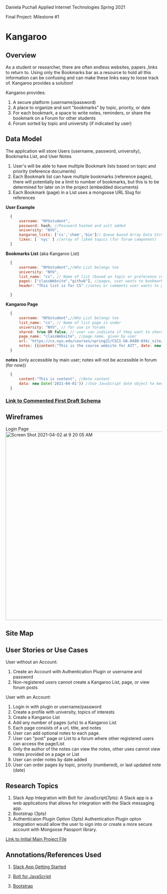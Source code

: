 Daniela Puchall
Applied Internet Technologies
Spring 2021

Final Project: Milestone #1

# Kangaroo
## Overview
 As a student or researcher, there are often endless websites, papers ,links to return to. 
 Using only the Bookmarks bar as a resource to hold all this information can be confusing and
 can make these links easy to loose track of. Kangaroo provides a solution! 

 Kangaroo provides: 
 1. A secure platform (username/password) 
 2. A place to organize and sort "bookmarks" by topic, priority, or date
 3. For each bookmark, a space to write notes, reminders, or share the bookmark on a Forum for other   students 
 4. Forum sorted by topic and university (if indicated by user)


## Data Model 
The application will store Users (username, password, university), Bookmarks List, and User Notes
1. User's will be able to have multiple Bookmark lists based on topic and priority (reference documents)
2. Each Bookmark list can have multiple bookmarks (reference pages), there will potentially be a limit to number of bookmarks, but this is to be determined for later on in the project (embedded documents)
3. Each Bookmark (page) in a List uses a mongoose URL Slug for references 


**User Example**
```javascript
  {
      username: "NYUstudent",
      password: hash, //Password hashed and salt added
      university: "NYU",
      kangaroo_lists: ['cs','chem','bio']// Queue based Array Data Structure based on topic
      likes: [ 'nyc' ] //array of liked topics (for forum component)
  }  
```
**Bookmarks List** (aka Kangaroo List)
```javascript
  {
      username: "NYUstudent",//Who List belongs too
      university: "NYU",
      list_name: "cs", // Name of list (based on topic or preference (ex. list_name: '1'))
      pages: ["classWebsite","github"], //pages, user wants to bookmark under topic (NOT URL, rather references to pages)
      header: "This list is for CS" //notes or comments user wants to give to specific list; can be null

  }  
```

**Kangaroo Page** 
```javascript
  {
      username: "NYUstudent",//Who List belongs too
      list_name: "cs", // Name of list page is under
      university: "NYU", // for use in forums 
      shared: true OR false, // user can indicate if they want to share the Kangaroo page on a forum with matching topic = list_name
      page_name: "classWebsite", //page name, given by user
      url: "https://cs.nyu.edu/courses/spring21/CSCI-UA.0480-034/_site/" // URL to page user would like to bookmark 
      notes: [{content:"This is the course website for AIT", date: new Date('2021-04-01')} ]// array of notes that can be organized by date
  }  
```
**notes** (only accessible by main user; notes will not be accessible in forum (for now))
```javascript
  {
      content:"This is content", //Note content
      data: new Date('2021-04-01')) //Use JavaScript date object to keep track of when notes are written, AND allows notes to be organized by date added (user specified)
  }  
```

### [Link to Commented First Draft Schema](https://github.com/nyu-csci-ua-0480-034-spring-2021/dpuchall333-final-project/blob/master/final-project-schema-milestone1.js)


## Wireframes
Login Page
<img width="607" alt="Screen Shot 2021-04-02 at 9 20 05 AM" src="https://user-images.githubusercontent.com/50317141/113419082-b8cfc880-9394-11eb-8556-cc0cf5c8e1b8.png">

## Site Map

## User Stories or Use Cases
User without an Account: 
1. Create an Account with Authentication Plugin or 
    username and password
2. Non-registered users cannot create a Kangaroo List, page, or view forum posts

User with an Account:
1. Login in with plugin or username/password
2. Create a profile with university, topics of interests 
3. Create a Kangaroo List 
4. Add any number of pages (urls) to a Kangaroo List
5. Each page consists of a url, title, and notes
6. User can add optional notes to each page.
7. User can "post" page or List to a forum where
other registered users can access the page/List 
8. Only the author of the notes can view the notes, other uses cannot view notes provided on a page or List 
9. User can order notes by date added
10. User can order pages by topic, priority (numbered), or last updated note (date)

## Research Topics
1. Slack App Integration with Bolt for JavaScript(7pts): A Slack app is a web applications that allows for integration with the Slack messaging app. 
2. Bootstrap (3pts)
3. Authenticaion Plugin Option (3pts)
    Authentication Plugin opton integration would allow the user to sign into or create a more secure account with Mongoose Passport library.

[Link to Initial Main Project File](https://github.com/nyu-csci-ua-0480-034-spring-2021/dpuchall333-final-project/blob/master/app_example.js)

## Annotations/References Used
1. [Slack App Getting Started](https://slack.dev/bolt-js/tutorial/getting-started)

2. [Bolt for JavaScript](https://slack.dev/bolt-js/reference) 

3. [Bootstrap](https://getbootstrap.com/) 
